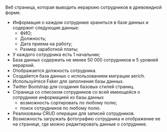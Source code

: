 Веб страница, которая выводить иерархию сотрудников в древовидной форме.
* Информация о каждом сотруднике храниться в базе данных и содержит следующие данные:
    - ФИО;
    - Должность;
    - Дата приема на работу;
    - Размер заработной платы;
* У каждого сотрудника есть 1 начальник;
* База данных содержить не менее 50 000 сотрудников и 5 уровней иерархий.
* Отображается должность сотрудника.
* Создайется база данных с использованием миграции aerich.
* Используйтеся Faker для заполнения базы данных.
* Twitter Bootstrap для создания базовых стилей страниц.
* Cтраница со списоком сотрудников со всей имеющейся о сотруднике информацией из базы данных
    - возможность сортировать по любому полю;
    - поиск сотрудников по любому полю.
* Реализованы CRUD операции для записей сотрудников.
* Возможность загружать фотографию сотрудника и отображение ее на странице, где можно редактировать данные о сотруднике.